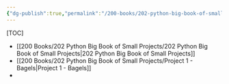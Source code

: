 ```yaml
---
{"dg-publish":true,"permalink":"/200-books/202-python-big-book-of-small-projects/202-python-big-book-of-small-projects/"}
---
```


[TOC]
- [[200 Books/202 Python Big Book of Small Projects/202 Python Big Book of Small Projects\|202 Python Big Book of Small Projects]]
- [[200 Books/202 Python Big Book of Small Projects/Project 1 - Bagels\|Project 1 - Bagels]]
- 